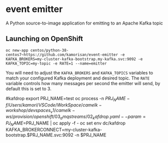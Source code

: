 # event emitter
A Python source-to-image application for emitting to an Apache Kafka topic

## Launching on OpenShift

```
oc new-app centos/python-38-centos7~https://github.com/kamorisan/event-emitter -e KAFKA_BROKERS=my-cluster-kafka-bootstrap.my-kafka.svc:9092 -e KAFKA_TOPIC=my-topic -e RATE=1 --name=emitter
```

You will need to adjust the `KAFKA_BROKERS` and `KAFKA_TOPICS` variables to
match your configured Kafka deployment and desired topic. The `RATE` variable
controls how many messages per second the emitter will send, by default this
is set to 3.

#kafdrop
  export PRJ_NAME=test
  oc process -n $PRJ_NAME -f /Users/kamori/VSCode/WorkSpace/camelk-workshop/devspaces_v1/camelk-ws/provision/openshift/03_amqstreams/02_kafdrop.yaml --param=PJ_NAME=$PRJ_NAME | oc apply -f -
  oc set env dc/kafdrop KAFKA_BROKERCONNECT=my-cluster-kafka-bootstrap.$PRJ_NAME.svc:9092 -n $PRJ_NAME
